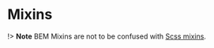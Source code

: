 Mixins
======

!> **Note** BEM Mixins are not to be confused with [Scss mixins](style/scss.md?id=don39t-use-mixins).

